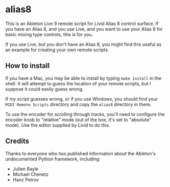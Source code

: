 # alias8

This is an Ableton Live 9 remote script for Livid Alias 8 control surface. If you have an Alias 8, and you use Live, and you want to use your Alias 8 for basic mixing type controls, this is for you.

If you use Live, but you don't have an Alias 8, you might find this useful as an example for creating your own remote scripts.

## How to install

If you have a Mac, you may be able to install by typing `make install` in the shell. It will attempt to guess the location of your remote scripts, but I suppose it could easily guess wrong. 

If my script guesses wrong, or if you use Windows, you should find your `MIDI Remote Scripts` directory and copy the `alias8` directory in there.

To use the encoder for scrolling through tracks, you'll need to configure the encoder knob to "relative" mode (out of the box, it's set to "absolute" mode). Use the editor supplied by Livid to do this.

## Credits

Thanks to everyone who has published information about the Ableton's undocumented Python framework, including:

- Julien Bayle
- Michael Chenetz
- Hanz Petrov

